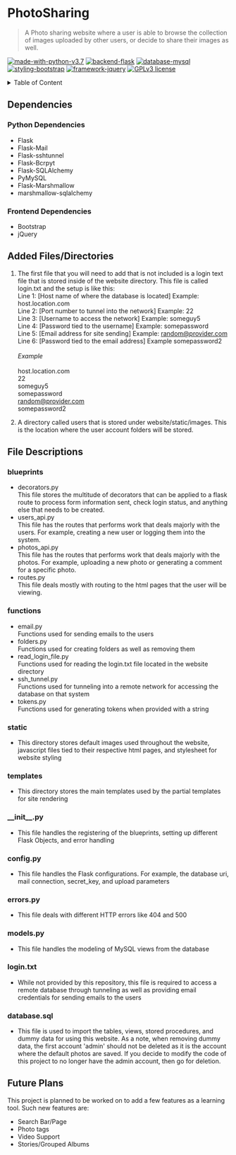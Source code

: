 # PhotoSharing
> A Photo sharing website where a user is able to browse the collection of images uploaded by other users, or decide to
share their images as well.

[![made-with-python-v3.7](https://img.shields.io/badge/Made%20with-Python%20v3.7-1f425f.svg)](https://www.python.org/)
[![backend-flask](https://img.shields.io/badge/Backend-Flask-darkgreen.svg)](https://flask.palletsprojects.com/en/1.1.x/)
[![database-mysql](https://img.shields.io/badge/Database-MySQL-darkblue.svg)](https://www.mysql.com/)
[![styling-bootstrap](https://img.shields.io/badge/Styling-Bootstrap-purple.svg)](https://getbootstrap.com/)
[![framework-jquery](https://img.shields.io/badge/Framework-jQuery-orange.svg)](https://jquery.com/)
[![GPLv3 license](https://img.shields.io/badge/License-GPLv3-blue.svg)](http://perso.crans.org/besson/LICENSE.html)

<details>
<summary>Table of Content</summary>

## Table of Content
- [PhotoSharing](#photosharing)
    - [Dependencies](#dependencies)
    - [Added Files/Directories](#added-filesdirectories)
    - [File Descriptions](#file-descriptions)
    - [Future Plans](#future-plans)
</details>

## Dependencies
### Python Dependencies
- Flask
- Flask-Mail
- Flask-sshtunnel
- Flask-Bcrpyt
- Flask-SQLAlchemy
- PyMySQL
- Flask-Marshmallow
- marshmallow-sqlalchemy
### Frontend Dependencies
- Bootstrap
- jQuery

## Added Files/Directories
1. The first file that you will need to add that is not included is a login text file that is stored inside of the 
website directory. This file is called login.txt and the setup is like this:  
Line 1: [Host name of where the database is located] Example: host.location.com  
Line 2: [Port number to tunnel into the network] Example: 22  
Line 3: [Username to access the network] Example: someguy5  
Line 4: [Password tied to the username] Example: somepassword  
Line 5: [Email address for site sending] Example: random@provider.com  
Line 6: [Password tied to the email address] Example somepassword2
<br><br>
_Example_<br><br>
host.location.com  
22  
someguy5  
somepassword  
random@provider.com  
somepassword2

2. A directory called users that is stored under website/static/images. This is the location where the user account 
folders will be stored.

## File Descriptions
### blueprints
- decorators.py  
This file stores the multitude of decorators that can be applied to a flask route to process form information sent, 
check login status, and anything else that needs to be created.
- users_api.py  
This file has the routes that performs work that deals majorly with the users. For example, creating a new user or 
logging them into the system.
- photos_api.py  
This file has the routes that performs work that deals majorly with the photos. For example, uploading a new photo or 
generating a comment for a specific photo.
- routes.py  
This file deals mostly with routing to the html pages that the user will be viewing.

### functions
- email.py  
Functions used for sending emails to the users
- folders.py  
Functions used for creating folders as well as removing them
- read_login_file.py  
Functions used for reading the login.txt file located in the website directory
- ssh_tunnel.py  
Functions used for tunneling into a remote network for accessing the database on that system
- tokens.py  
Functions used for generating tokens when provided with a string

### static
- This directory stores default images used throughout the website, javascript files tied to their respective html 
pages, and stylesheet for website styling

### templates
- This directory stores the main templates used by the partial templates for site rendering 

### \_\_init__.py
- This file handles the registering of the blueprints, setting up different Flask Objects, and error handling

### config.py
- This file handles the Flask configurations. For example, the database uri, mail connection, secret_key, and upload 
parameters

### errors.py
- This file deals with different HTTP errors like 404 and 500

### models.py
- This file handles the modeling of MySQL views from the database

### login.txt
- While not provided by this repository, this file is required to access a remote database through tunneling as well as 
providing email credentials for sending emails to the users

### database.sql
- This file is used to import the tables, views, stored procedures, and dummy data for using this website. As a note, 
when removing dummy data, the first account 'admin' should not be deleted as it is the account where the
default photos are saved. If you decide to modify the code of this project to no longer have the admin account, then 
go for deletion.

## Future Plans
This project is planned to be worked on to add a few features as a learning tool. Such new features are:
- Search Bar/Page
- Photo tags
- Video Support
- Stories/Grouped Albums
    